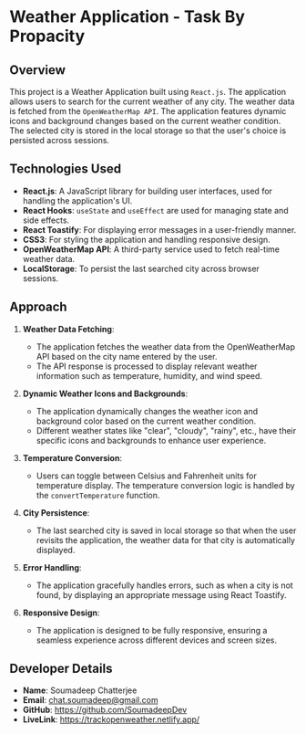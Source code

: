 # Weather Application - Task By Propacity

## Overview

This project is a Weather Application built using `React.js`. The application allows users to search for the current weather of any city. The weather data is fetched from the `OpenWeatherMap API`. The application features dynamic icons and background changes based on the current weather condition. The selected city is stored in the local storage so that the user's choice is persisted across sessions.

## Technologies Used

- **React.js**: A JavaScript library for building user interfaces, used for handling the application's UI.
- **React Hooks**: `useState` and `useEffect` are used for managing state and side effects.
- **React Toastify**: For displaying error messages in a user-friendly manner.
- **CSS3**: For styling the application and handling responsive design.
- **OpenWeatherMap API**: A third-party service used to fetch real-time weather data.
- **LocalStorage**: To persist the last searched city across browser sessions.

## Approach

1. **Weather Data Fetching**:

   - The application fetches the weather data from the OpenWeatherMap API based on the city name entered by the user.
   - The API response is processed to display relevant weather information such as temperature, humidity, and wind speed.

2. **Dynamic Weather Icons and Backgrounds**:

   - The application dynamically changes the weather icon and background color based on the current weather condition.
   - Different weather states like "clear", "cloudy", "rainy", etc., have their specific icons and backgrounds to enhance user experience.

3. **Temperature Conversion**:

   - Users can toggle between Celsius and Fahrenheit units for temperature display. The temperature conversion logic is handled by the `convertTemperature` function.

4. **City Persistence**:

   - The last searched city is saved in local storage so that when the user revisits the application, the weather data for that city is automatically displayed.

5. **Error Handling**:

   - The application gracefully handles errors, such as when a city is not found, by displaying an appropriate message using React Toastify.

6. **Responsive Design**:
   - The application is designed to be fully responsive, ensuring a seamless experience across different devices and screen sizes.

## Developer Details

- **Name**: Soumadeep Chatterjee
- **Email**: chat.soumadeep@gmail.com
- **GitHub**: https://github.com/SoumadeepDev
- **LiveLink**: https://trackopenweather.netlify.app/
